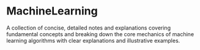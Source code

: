 # MachineLearning
A collection of concise, detailed notes and explanations covering fundamental concepts and breaking down the core mechanics of machine learning algorithms with clear explanations and illustrative examples.
